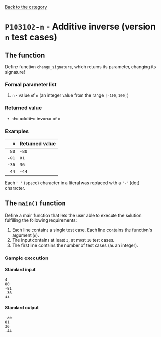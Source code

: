 [Back to the category](./README.md)

# `P103102-n` - Additive inverse (version `n` test cases)

## The function

Define function `change_signature`, which returns its parameter, changing its signature!


### Formal parameter list

1. `n` - value of `n` (an integer value from the range `[-100,100]`)

### Returned value

* the additive inverse of `n`

### Examples

| `n` | Returned value | 
| ---: | :-- | 
| `80` | `-80` | 
| `-81` | `81` | 
| `-36` | `36` | 
| `44` | `-44` | 

Each `' '` (space) character in a literal was replaced with a  `'·'` (dot) character.

## The `main()` function

Define a main function that lets the user able to execute the solution fulfilling the following requirements:

1. Each line contains a single test case. Each line contains the function's argument (`n`).
1. The input contains at least `3`, at most `10` test cases.
1. The first line contains the number of test cases (as an integer).

### Sample execution

#### Standard input

```
4
80
-81
-36
44
```

#### Standard output

```
-80
81
36
-44
```